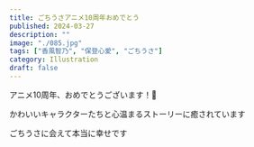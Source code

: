 ```yaml
---
title: ごちうさアニメ10周年おめでとう
published: 2024-03-27
description: ""
image: "./085.jpg"
tags: ["香風智乃", "保登心愛", "ごちうさ"]
category: Illustration
draft: false
---
```

アニメ10周年、おめでとうございます！🎉

かわいいキャラクターたちと心温まるストーリーに癒されています

ごちうさに会えて本当に幸せです
